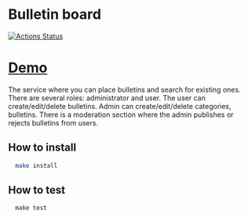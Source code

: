 # Bulletin board


[![Actions Status](https://github.com/alexSmkh/rails-project-lvl3/workflows/hexlet-check/badge.svg)](https://github.com/alexSmkh/rails-project-lvl3/actions)

# [Demo](https://frozen-ravine-34961.herokuapp.com//)

The service where you can place bulletins and search for existing ones. There are several roles: administrator and user. The user can create/edit/delete bulletins. Admin can create/edit/delete categories, bulletins. There is a moderation section where the admin publishes or rejects bulletins from users.


## How to install
```bash
  make install
```

## How to test
```
  make test
```